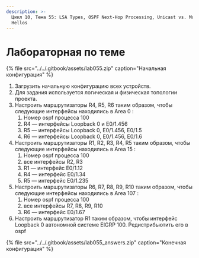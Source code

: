 ```yaml
---
description: >-
  Цикл 10, Тема 55: LSA Types, OSPF Next-Hop Processing, Unicast vs. Multicast
  Hellos
---
```


# Лабораторная по теме

{% file src="../../.gitbook/assets/lab055.zip" caption="Начальная конфигурация" %}

1. Загрузить начальную конфигурацию всех устройств.
2. Для задания используется логическая и физическая топологии проекта.
3. Настроить маршрутизаторы R4, R5, R6 таким образом, чтобы следующие интерфейсы находились в Area 0 :
   1. Номер ospf процесса 100
   2. R4 — интерфейсы Loopback 0 и E0/1.456
   3. R5 — интерфейсы Loopback 0, E0/1.456, E0/1.5
   4. R6 — интерфейсы Loopback 0, E0/1.456, E0/1.6
4. Настроить маршрутизаторы R1, R2, R3, R4, R5 таким образом, чтобы следующие интерфейсы находились в Area 15 :
   1. Номер ospf процесса 100
   2. все интерфейсы R2, R3
   3. R1 — интерфейс E0/1.12
   4. R4 — интерфейс E0/1.34
   5. R5 — интерфейс E0/1.235
5. Настроить маршрутизаторы R6, R7, R8, R9, R10 таким образом, чтобы следующие интерфейсы находились в Area 107 :
   1. Номер ospf процесса 100
   2. все интерфейсы R7, R8, R9, R10
   3. R6 — интерфейс E0/1.67
6. Настроить маршрутизатор R1 таким образом, чтобы интерфейс Loopback 0 автономной системе EIGRP 100. Редистрибьютить его в ospf

{% file src="../../.gitbook/assets/lab055\_answers.zip" caption="Конечная конфигурация" %}

